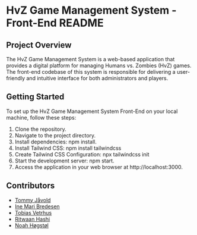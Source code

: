# HvZ Game Management System - Front-End README

## Project Overview

The HvZ Game Management System is a web-based application that provides a digital platform for managing Humans vs. Zombies (HvZ) games. The front-end codebase of this system is responsible for delivering a user-friendly and intuitive interface for both administrators and players.


## Getting Started
To set up the HvZ Game Management System Front-End on your local machine, follow these steps:

1. Clone the repository.
2. Navigate to the project directory.
3. Install dependencies: npm install.
4. Install Tailwind CSS: npm install tailwindcss
5. Create Tailwind CSS Configuration: npx tailwindcss init
6. Start the development server: npm start.
7. Access the application in your web browser at http://localhost:3000.

## Contributors
- [Tommy Jåvold](https://github.com/t-lined)
- [Ine Mari Bredesen](https://github.com/inemari)
- [Tobias Vetrhus](https://github.com/TobiasVetrhus)
- [Ritwaan Hashi](https://github.com/Ritwaan)
- [Noah Høgstøl](https://github.com/Nuuah)
